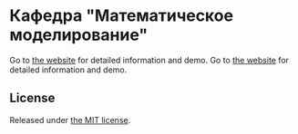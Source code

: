# Кафедра "Математическое моделирование"

Go to [the website](https://kirillkirillov.github.io/mm/) for detailed information and demo.
Go to [the website](https://kirillkirillov.github.io/mm/) for detailed information and demo.

## License

Released under [the MIT license](LICENSE).
